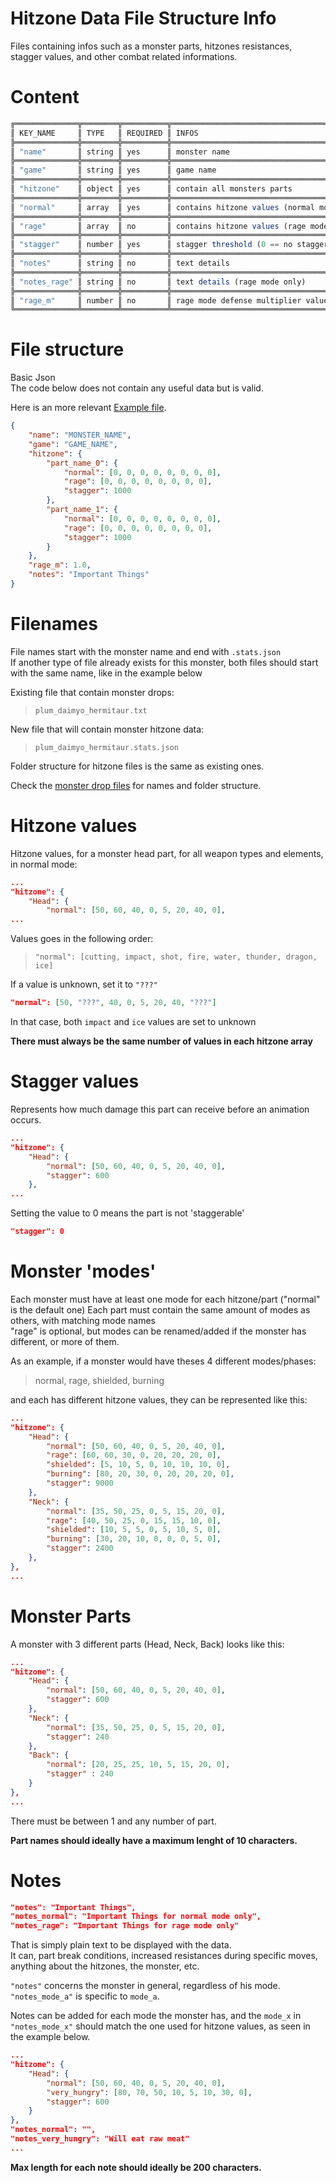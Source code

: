 # Hitzone Data File Structure Info

Files containing infos such as a monster parts, hitzones resistances, stagger values, and other
combat related informations.
<br>

# Content

```js
╔══════════════╦════════╦══════════╦══════════════════════════════════════╗
║ KEY_NAME     ║ TYPE   ║ REQUIRED ║ INFOS                                ║
╠══════════════╬════════╬══════════╬══════════════════════════════════════╣
║ "name"       ║ string ║ yes      ║ monster name                         ║
╠══════════════╬════════╬══════════╬══════════════════════════════════════╣
║ "game"       ║ string ║ yes      ║ game name                            ║
╠══════════════╬════════╬══════════╬══════════════════════════════════════╣
║ "hitzone"    ║ object ║ yes      ║ contain all monsters parts           ║
╠══════════════╬════════╬══════════╬══════════════════════════════════════╣
║ "normal"     ║ array  ║ yes      ║ contains hitzone values (normal mode)║
╠══════════════╬════════╬══════════╬══════════════════════════════════════╣
║ "rage"       ║ array  ║ no       ║ contains hitzone values (rage mode)  ║
╠══════════════╬════════╬══════════╬══════════════════════════════════════╣
║ "stagger"    ║ number ║ yes      ║ stagger threshold (0 == no stagger)  ║
╠══════════════╬════════╬══════════╬══════════════════════════════════════╣
║ "notes"      ║ string ║ no       ║ text details                         ║
╠══════════════╬════════╬══════════╬══════════════════════════════════════╣
║ "notes_rage" ║ string ║ no       ║ text details (rage mode only)        ║
╠══════════════╬════════╬══════════╬══════════════════════════════════════╣
║ "rage_m"     ║ number ║ no       ║ rage mode defense multiplier value   ║
╚══════════════╩════════╩══════════╩══════════════════════════════════════╝
```

# File structure

Basic Json<br>
The code below does not contain any useful data but is valid.

Here is an more relevant [Example file](example_akantor.stats.json).
```json
{
	"name": "MONSTER_NAME",
	"game": "GAME_NAME",
	"hitzone": {
		"part_name_0": {
			"normal": [0, 0, 0, 0, 0, 0, 0, 0],
			"rage": [0, 0, 0, 0, 0, 0, 0, 0],
			"stagger": 1000
		},
		"part_name_1": {
			"normal": [0, 0, 0, 0, 0, 0, 0, 0],
			"rage": [0, 0, 0, 0, 0, 0, 0, 0],
			"stagger": 1000
		}
	},
	"rage_m": 1.0,
	"notes": "Important Things"
}
```
# Filenames

File names start with the monster name and end with `.stats.json`<br>
If another type of file already exists for this monster, both files should start with
the same name, like in the example below<br>


Existing file that contain monster drops:<br>
>`plum_daimyo_hermitaur.txt`

New file that will contain monster hitzone data:<br>
>`plum_daimyo_hermitaur.stats.json`

Folder structure for hitzone files is the same as existing ones.

Check the [monster drop files](../../files/) for names and folder structure.


# Hitzone values

Hitzone values, for a monster head part, for all weapon types and elements, in normal mode:

```json
...
"hitzone": {
	"Head": {
		"normal": [50, 60, 40, 0, 5, 20, 40, 0],
...
```

Values goes in the following order:

> `"normal": [cutting, impact, shot, fire, water, thunder, dragon, ice]`

If a value is unknown, set it to `"???"`
```json
"normal": [50, "???", 40, 0, 5, 20, 40, "???"]
```

In that case, both `impact` and `ice` values are set to unknown

**There must always be the same number of values in each hitzone array**
<br>

# Stagger values

Represents how much damage this part can receive before an animation occurs.
```json
...
"hitzone": {
	"Head": {
		"normal": [50, 60, 40, 0, 5, 20, 40, 0],
		"stagger": 600
	},
...
```

Setting the value to 0 means the part is not 'staggerable'
```json
"stagger": 0
```

# Monster 'modes'<br>

Each monster must have at least one mode for each hitzone/part ("normal" is the default one)
Each part must contain the same amount of modes as others, with matching mode names
<br>
"rage" is optional, but modes can be renamed/added if the monster has 
different, or more of them.

As an example, if a monster would have theses 4 different modes/phases:

> normal, rage, shielded, burning

and each has different hitzone values, they can be represented like this:

```json
...
"hitzone": {
	"Head": {
		"normal": [50, 60, 40, 0, 5, 20, 40, 0],
		"rage": [60, 60, 30, 0, 20, 20, 20, 0],
		"shielded": [5, 10, 5, 0, 10, 10, 10, 0],
		"burning": [80, 20, 30, 0, 20, 20, 20, 0],
		"stagger": 9000
	},
	"Neck": {
		"normal": [35, 50, 25, 0, 5, 15, 20, 0],
		"rage": [40, 50, 25, 0, 15, 15, 10, 0],
		"shielded": [10, 5, 5, 0, 5, 10, 5, 0],
		"burning": [30, 20, 10, 0, 0, 0, 5, 0],
		"stagger": 2400
	},
},
...
```

# Monster Parts

A monster with 3 different parts (Head, Neck, Back) looks like this:
```json
...
"hitzone": {
	"Head": {
		"normal": [50, 60, 40, 0, 5, 20, 40, 0],
		"stagger": 600
	},
	"Neck": {
		"normal": [35, 50, 25, 0, 5, 15, 20, 0],
		"stagger": 240
	},
	"Back": {
		"normal": [20, 25, 25, 10, 5, 15, 20, 0],
		"stagger" : 240
	}
},
...
```
There must be between 1 and any number of part.

**Part names should ideally have a maximum lenght of 10 characters.**

# Notes

```json
"notes": "Important Things",
"notes_normal": "Important Things for normal mode only",
"notes_rage": "Important Things for rage mode only"
```

That is simply plain text to be displayed with the data.<br>
It can, part break conditions, increased resistances during specific moves,
anything about the hitzones, the monster, etc.<br>

`"notes"` concerns the monster in general, regardless of his mode.<br>
`"notes_mode_a"` is specific to `mode_a`.<br>

Notes can be added for each mode the monster has, and the `mode_x` in `"notes_mode_x"`
should match the one used for hitzone values, as seen in the example below.

```json
...
"hitzone": {
	"Head": {
		"normal": [50, 60, 40, 0, 5, 20, 40, 0],
		"very_hungry": [80, 70, 50, 10, 5, 10, 30, 0],
		"stagger": 600
	}
},
"notes_normal": "",
"notes_very_hungry": "Will eat raw meat"
...
```

**Max length for each note should ideally be 200 characters.**
